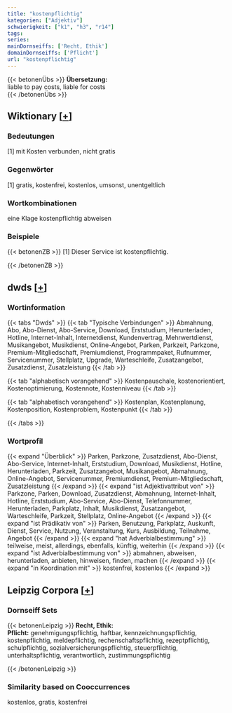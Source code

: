 ```yaml
---
title: "kostenpflichtig"
kategorien: ["Adjektiv"]
schwierigkeit: ["k1", "h3", "r14"]
tags:
series:
mainDornseiffs: ['Recht, Ethik']
domainDornseiffs: ['Pflicht']
url: "kostenpflichtig"
---
```


{{< betonenÜbs >}}
**Übersetzung:**  
liable to pay costs, liable for costs  
{{< /betonenÜbs >}}

## Wiktionary [[+](https://de.wiktionary.org/wiki/kostenpflichtig)]

### Bedeutungen
[1] mit Kosten verbunden, nicht gratis  

### Gegenwörter
[1] gratis, kostenfrei, kostenlos, umsonst, unentgeltlich  

### Wortkombinationen
eine Klage kostenpflichtig abweisen  

### Beispiele
{{< betonenZB >}}
[1] Dieser Service ist kostenpflichtig.  

{{< /betonenZB >}}


## dwds [[+](https://www.dwds.de/wb/kostenpflichtig)]

### Wortinformation
{{< tabs "Dwds" >}}
{{< tab "Typische Verbindungen" >}}
Abmahnung, Abo, Abo-Dienst, Abo-Service, Download, Erststudium, Herunterladen, Hotline, Internet-Inhalt, Internetdienst, Kundenvertrag, Mehrwertdienst, Musikangebot, Musikdienst, Online-Angebot, Parken, Parkzeit, Parkzone, Premium-Mitgliedschaft, Premiumdienst, Programmpaket, Rufnummer, Servicenummer, Stellplatz, Upgrade, Warteschleife, Zusatzangebot, Zusatzdienst, Zusatzleistung
{{< /tab >}}

{{< tab "alphabetisch vorangehend" >}}
Kostenpauschale, kostenorientiert, Kostenoptimierung, Kostennote, Kostenniveau
{{< /tab >}}

{{< tab "alphabetisch vorangehend" >}}
Kostenplan, Kostenplanung, Kostenposition, Kostenproblem, Kostenpunkt
{{< /tab >}}

{{< /tabs >}}

### Wortprofil
{{< expand "Überblick" >}} Parken, Parkzone, Zusatzdienst, Abo-Dienst, Abo-Service, Internet-Inhalt, Erststudium, Download, Musikdienst, Hotline, Herunterladen, Parkzeit, Zusatzangebot, Musikangebot, Abmahnung, Online-Angebot, Servicenummer, Premiumdienst, Premium-Mitgliedschaft, Zusatzleistung {{< /expand >}}
{{< expand "ist Adjektivattribut von" >}} Parkzone, Parken, Download, Zusatzdienst, Abmahnung, Internet-Inhalt, Hotline, Erststudium, Abo-Service, Abo-Dienst, Telefonnummer, Herunterladen, Parkplatz, Inhalt, Musikdienst, Zusatzangebot, Warteschleife, Parkzeit, Stellplatz, Online-Angebot {{< /expand >}}
{{< expand "ist Prädikativ von" >}} Parken, Benutzung, Parkplatz, Auskunft, Dienst, Service, Nutzung, Veranstaltung, Kurs, Ausbildung, Teilnahme, Angebot {{< /expand >}}
{{< expand "hat Adverbialbestimmung" >}} teilweise, meist, allerdings, ebenfalls, künftig, weiterhin {{< /expand >}}
{{< expand "ist Adverbialbestimmung von" >}} abmahnen, abweisen, herunterladen, anbieten, hinweisen, finden, machen {{< /expand >}}
{{< expand "in Koordination mit" >}} kostenfrei, kostenlos {{< /expand >}}

## Leipzig Corpora [[+](https://corpora.uni-leipzig.de/en/res?word=kostenpflichtig&corpusId=deu_newscrawl-public_2018)]

### Dornseiff Sets
{{< betonenLeipzig >}}
**Recht, Ethik:**  
**Pflicht:** genehmigungspflichtig, haftbar, kennzeichnungspflichtig, kostenpflichtig, meldepflichtig, rechenschaftspflichtig, rezeptpflichtig, schulpflichtig, sozialversicherungspflichtig, steuerpflichtig, unterhaltspflichtig, verantwortlich, zustimmungspflichtig  

{{< /betonenLeipzig >}}

### Similarity based on Cooccurrences
kostenlos, gratis, kostenfrei

